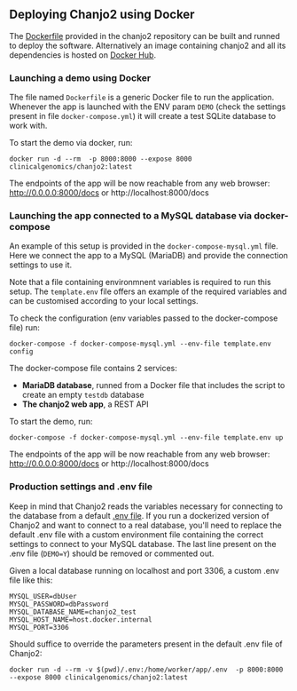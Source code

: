 ## Deploying Chanjo2 using Docker

The [Dockerfile][dockerfile-link] provided in the chanjo2 repository can be built and runned to deploy the software. Alternatively an image containing chanjo2 and all its dependencies is hosted on [Docker Hub][docker-hub-chanjo2].


### Launching a demo using Docker

The file named `Dockerfile` is a generic Docker file to run the application. Whenever the app is launched with the ENV param `DEMO` (check the settings present in file `docker-compose.yml`) it will create a test SQLite database to work with.

To start the demo via docker, run:

```
docker run -d --rm  -p 8000:8000 --expose 8000 clinicalgenomics/chanjo2:latest
```

The endpoints of the app will be now reachable from any web browser: http://0.0.0.0:8000/docs or http://localhost:8000/docs


### Launching the app connected to a MySQL database via docker-compose

An example of this setup is provided in the `docker-compose-mysql.yml` file.
Here we connect the app to a MySQL (MariaDB) and provide the connection settings to use it.

Note that a file containing environmnent variables is required to run this setup. The `template.env` file offers an example of the required variables and can be customised according to your local settings.

To check the configuration (env variables passed to the docker-compose file) run:

```
docker-compose -f docker-compose-mysql.yml --env-file template.env config
```

The docker-compose file contains 2 services:
- **MariaDB database**, runned from a Docker file that includes the script to create an empty `testdb` database
- **The chanjo2 web app**, a REST API

To start the demo, run:

```
docker-compose -f docker-compose-mysql.yml --env-file template.env up
```

The endpoints of the app will be now reachable from any web browser: http://0.0.0.0:8000/docs or http://localhost:8000/docs


### Production settings and .env file

Keep in mind that Chanjo2 reads the variables necessary for connecting to the database from a default [.env file](https://github.com/Clinical-Genomics/chanjo2/blob/main/.env). 
If you run a dockerized version of Chanjo2 and want to connect to a real database, you'll need to replace the default .env file with a custom environment file containing the correct settings to connect to your MySQL database. 
The last line present on the .env file (`DEMO=Y`) should be removed or commented out.

Given a local database running on localhost and port 3306, a custom .env file like this:

```
MYSQL_USER=dbUser
MYSQL_PASSWORD=dbPassword
MYSQL_DATABASE_NAME=chanjo2_test
MYSQL_HOST_NAME=host.docker.internal
MYSQL_PORT=3306
```

Should suffice to override the parameters present in the default .env file of Chanjo2:

``` shell
docker run -d --rm -v $(pwd)/.env:/home/worker/app/.env  -p 8000:8000 --expose 8000 clinicalgenomics/chanjo2:latest
```

[docker-hub-chanjo2]: https://hub.docker.com/repository/docker/clinicalgenomics/chanjo2/general
[dockerfile-link]: https://github.com/Clinical-Genomics/chanjo2/blob/main/Dockerfile
